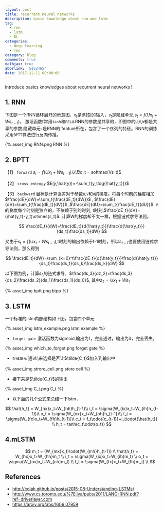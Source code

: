 ```yaml
---
layout: post
title: recurrent neural networks
description: basic knwoledge about rnn and lstm
tag:
  - rnn
  - lstm
  - DL
categories:
  - deep learning
  - rnn
category: blog
comments: true
mathjax: true
abbrlink: '5e52465'
date: 2017-12-11 00:00:00
---
```

Introduce basics knowledges about recurrent neural networks !

## 1. RNN

下图是一个RNN循环展开的示意图，$x_t$是t时刻的输入，$s_t$是隐藏单元,$s_t=f(Ux_t+Ws_{t-1})$，
激活函数f常用`tanh`和`RELU`.RNN的参数是共享的，即图中的`U`,`V`,`W`都是共享的参数.隐藏单元`s`是RNN的
feature所在，包含了一个序列的特征。RNN的训练采用`BPTT`算法进行反向传播。

{% asset_img RNN.png RNN %}

## 2. BPTT

 【1】 `forward` $s_t=f(Ux_t+Ws_{t-1})$$以及$o_t = softmax(Vs_t)$

 【2】 `cross entropy` $E(y,\hat{y})=-\sum_t{y_tlog{\hat{y_t}}}$

 【3】 `backward` 目标是计算误差对于参数`U`,`V`和`W`的梯度。将每个时刻的梯度相加$\frac{dE}{dW}=\sum_t{\frac{dE_t}{dW}}$ ,
 $\frac{dE}{dV}=\sum_t{\frac{dE_t}{dV}}$ ,$\frac{dE}{dU}=\sum_t{\frac{dE_t}{dU}}$. 
 `V`的梯度每个时刻是独立的，不依赖于别的时刻, t时刻,$\frac{dE_t}{dV}=(\hat{y_t}-y_t)\otimes{s_t}$.
 计算W的梯度却不太一样，根据链式求导法则，

$$
\frac{dE_t}{dW}=\frac{dE_t}{d{\hat{y_t}}}\frac{d{\hat{y_t}}}{ds_t}\frac{ds_t}{dW}
$$

又由于$s_t=f(Ux_t+Ws_{t-1})$,t时刻的输出依赖于t-1时刻，所以$s_{t-1}$也要使用链式求导法则，那么得到

$$
\frac{dE_t}{dW}=\sum_{k=0}^t\frac{dE_t}{d{\hat{y_t}}}\frac{d{\hat{y_t}}}{ds_t}\frac{ds_t}{ds_k}\frac{ds_k}{dW}
$$

以下图为例，计算$s_3$的链式求导，$\frac{ds_3}{dz_2}=\frac{ds_3}{ds_2}\frac{ds_2}{ds_1}\frac{ds_1}{ds_0}$,
其中$z_2=Ux_1+Ws_1$

{% asset_img bptt.png btpp %}

## 3. LSTM

一个标准的lstm内部结构如下图，包含四个单元

{% asset_img lstm_example.png lstm example %}

+ `forget gate` 激活函数为sigmoid,输出为1，完全通过，输出为0，完全丢失。

{% asset_img which_to_forget.png forget gate %}

+ `存储单元` 通过$i_t$来选择是否让$\tilde{C_t}$加入到输出中

{% asset_img strore_cell.png store cell %}

+ 接下来是$\tilde{C_t}$的输出

{% asset_img C_t.png C_t %}

+ 以下面的几个公式来总结一下lstm，

$$
\hat{h_t} = W_{hx}x_t+W_{hh}h_{t-1}\\
i_t = \sigma(W_{ix}x_t+W_{ih}h_{t-1})\\
o_t = \sigma(W_{ox}x_t+W_{oh}h_{t-1})\\
f_t = \sigma(W_{fx}x_t+W_{fh}h_{t-1})\\
c_t = f_t\odot{c_{t-1}}+i_t\odot{\hat{h_t}} \\
h_t = tanh(c_t\odot{o_t})
$$

## 4.mLSTM

$$
m_t = (W_{mx}x_t)\odot(W_{mh}h_{t-1}) \\
\hat{h_t} = W_{hx}x_t+W_{hh}m_t \\
i_t = \sigma(W_{ix}x_t+W_{ih}m_t) \\
o_t = \sigma(W_{ox}x_t+W_{oh}m_t) \\
f_t = \sigma(W_{fx}x_t+W_{fh}m_t) \\
$$

## References

+ <http://colah.github.io/posts/2015-08-Understanding-LSTMs/>
+ <http://www.cs.toronto.edu/%7Eilya/pubs/2011/LANG-RNN.pdf?ref=driverlayer.com>
+ <https://arxiv.org/abs/1609.07959>
